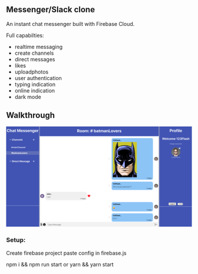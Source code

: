## Messenger/Slack clone

An instant chat messenger built with Firebase Cloud.

Full capabilties:

- realtime messaging
- create channels
- direct messages
- likes
- uploadphotos
- user authentication
- typing indication
- online indication
- dark mode

## Walkthrough

[![Watch the video](screenshot.png)](https://www.youtube.com/watch?v=PBZZxuRwut8&feature=youtu.be)

### Setup:

Create firebase project paste config in firebase.js

npm i && npm run start or yarn && yarn start
